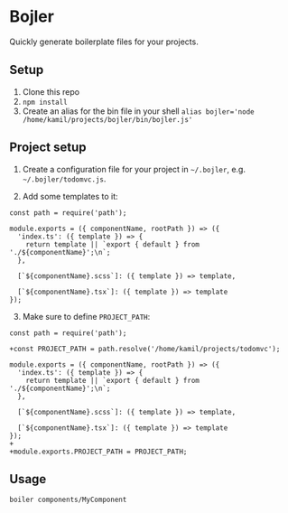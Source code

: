# Bojler

Quickly generate boilerplate files for your projects.

## Setup

1. Clone this repo
2. `npm install`
3. Create an alias for the bin file in your shell `alias bojler='node /home/kamil/projects/bojler/bin/bojler.js'`

## Project setup

1. Create a configuration file for your project in `~/.bojler`, e.g. `~/.bojler/todomvc.js`.

2. Add some templates to it:

```tsx
const path = require('path');

module.exports = ({ componentName, rootPath }) => ({
  'index.ts': ({ template }) => {
    return template || `export { default } from './${componentName}';\n`;
  },

  [`${componentName}.scss`]: ({ template }) => template,

  [`${componentName}.tsx`]: ({ template }) => template
});
```

3. Make sure to define `PROJECT_PATH`:

```tsx
const path = require('path');

+const PROJECT_PATH = path.resolve('/home/kamil/projects/todomvc');

module.exports = ({ componentName, rootPath }) => ({
  'index.ts': ({ template }) => {
    return template || `export { default } from './${componentName}';\n`;
  },

  [`${componentName}.scss`]: ({ template }) => template,

  [`${componentName}.tsx`]: ({ template }) => template
});
+
+module.exports.PROJECT_PATH = PROJECT_PATH;
```

## Usage

```Shell
boiler components/MyComponent
```
